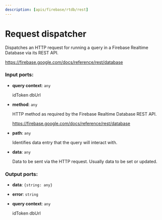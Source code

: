 ```yaml
---
description: [apis/firebase/rtdb/rest]
---
```


# Request dispatcher

Dispatches an HTTP request for running a query in a Firebase Realtime Database via its REST API.

https://firebase.google.com/docs/reference/rest/database

### Input ports:

* __query context__: ` any `

    idToken
    dbUrl


* __method__: ` any `

    HTTP method as required by the Firebase Realtime Database REST API.
    
    https://firebase.google.com/docs/reference/rest/database


* __path__: ` any `

    Identifies data entry that the query will interact with.


* __data__: ` any `

    Data to be sent via the HTTP request. Usually data to be set or updated.

### Output ports:

* __data__: ` {string: any} `


* __error__: ` string `


* __query context__: ` any `

    idToken
    dbUrl

